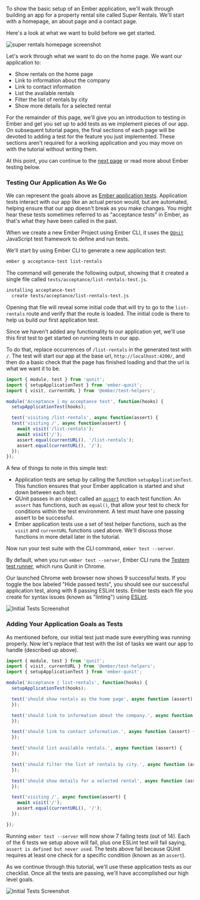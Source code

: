 To show the basic setup of an Ember application, we'll walk through building an app for a property rental site called Super Rentals. We'll start with a homepage, an about page and a contact page.

Here's a look at what we want to build before we get started.

![super rentals homepage screenshot](/images/service/style-super-rentals-maps.png)

Let's work through what we want to do on the home page. We want our application to:

* Show rentals on the home page
* Link to information about the company
* Link to contact information
* List the available rentals
* Filter the list of rentals by city
* Show more details for a selected rental

For the remainder of this page, we'll give you an introduction to testing in Ember and get you set up to add tests as we implement pieces of our app. On subsequent tutorial pages, the final sections of each page will be devoted to adding a test for the feature you just implemented. These sections aren't required for a working application and you may move on with the tutorial without writing them.

At this point, you can continue to the [next page](../routes-and-templates/) or read more about Ember testing below.

### Testing Our Application As We Go

We can represent the goals above as [Ember application tests](../../testing/acceptance/). Application tests interact with our app like an actual person would, but are automated, helping ensure that our app doesn't break as you make changes.
You might hear these tests sometimes referred to as "acceptance tests" in Ember, as that's what they have been called in the past.

When we create a new Ember Project using Ember CLI, it uses the [`QUnit`](https://qunitjs.com/) JavaScript test framework to define and run tests.

We'll start by using Ember CLI to generate a new application test:

```bash
ember g acceptance-test list-rentals
```

The command will generate the following output, showing that it created a single file called `tests/acceptance/list-rentals-test.js`.

```bash
installing acceptance-test
  create tests/acceptance/list-rentals-test.js
```

Opening that file will reveal some initial code that will try to go to the `list-rentals` route and verify that the route is loaded. The initial code is there to help us build our first application test.

Since we haven't added any functionality to our application yet, we'll use this first test to get started on running tests in our app.

To do that, replace occurrences of `/list-rentals` in the generated test with `/`. The test will start our app at the base url, `http://localhost:4200/`, and then do a basic check that the page has finished loading and that the url is what we want it to be.

```javascript {data-filename="tests/acceptance/list-rentals-test.js" data-diff="-8,+9,-10,+11,-12,+13"}
import { module, test } from 'qunit';
import { setupApplicationTest } from 'ember-qunit';
import { visit, currentURL } from '@ember/test-helpers';

module('Acceptance | my acceptance test', function(hooks) {
  setupApplicationTest(hooks);

  test('visiting /list-rentals', async function(assert) {
  test('visiting /', async function(assert) {
    await visit('/list-rentals');
    await visit('/');
    assert.equal(currentURL(), '/list-rentals');
    assert.equal(currentURL(), '/');
  });
});
```

A few of things to note in this simple test:

* Application tests are setup by calling the function `setupApplicationTest`. This function ensures that your Ember application is started and shut down between each test.
* QUnit passes in an object called an [`assert`](https://api.qunitjs.com/assert/) to each test function. An `assert` has functions, such as `equal()`, that allow your test to check for conditions within the test environment. A test must have one passing assert to be successful.
* Ember application tests use a set of test helper functions, such as the `visit` and `currentURL` functions used above. We'll discuss those functions in more detail later in the tutorial.

Now run your test suite with the CLI command, `ember test --server`.

By default, when you run `ember test --server`, Ember CLI runs the [Testem test runner](https://github.com/testem/testem), which runs Qunit in Chrome.

Our launched Chrome web browser now shows 9 successful tests. If you toggle the box labeled "Hide passed tests", you should see our successful application test, along with 8 passing ESLint tests. Ember tests each file you create for syntax issues (known as "linting") using [ESLint](http://eslint.org/).

![Initial Tests Screenshot](/images/acceptance-test/initial-tests.png)

### Adding Your Application Goals as Tests

As mentioned before, our initial test just made sure everything was running properly. Now let's replace that test with the list of tasks we want our app to handle (described up above).

```javascript {data-filename="tests/acceptance/list-rentals-test.js" data-diff="+8,+9,+10,+11,+12,+13,+14,+15,+16,+17,+18,+19,+20,+21,+22,+23,+24,+25,-26,-27,-28,-29"}
import { module, test } from 'qunit';
import { visit, currentURL } from '@ember/test-helpers';
import { setupApplicationTest } from 'ember-qunit';

module('Acceptance | list-rentals', function(hooks) {
  setupApplicationTest(hooks);

  test('should show rentals as the home page', async function (assert) {
  });

  test('should link to information about the company.', async function (assert) {
  });

  test('should link to contact information.', async function (assert) {
  });

  test('should list available rentals.', async function (assert) {
  });

  test('should filter the list of rentals by city.', async function (assert) {
  });

  test('should show details for a selected rental', async function (assert) {
  });

  test('visiting /', async function(assert) {
    await visit('/');
    assert.equal(currentURL(), '/');
  });

});
```

Running `ember test --server` will now show 7 failing tests (out of 14). Each of the 6 tests we setup above will fail, plus one ESLint test will fail saying, `assert is defined but never used`. The tests above fail because QUnit requires at least one check for a specific condition (known as an `assert`).

As we continue through this tutorial, we'll use these application tests as our checklist. Once all the tests are passing, we'll have accomplished our high level goals.

![Initial Tests Screenshot](/images/acceptance-test/acceptance-test.png)
